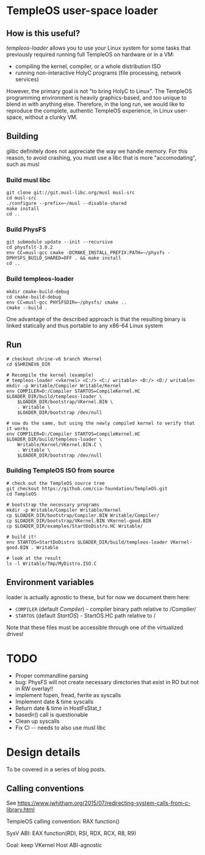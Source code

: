 # TempleOS user-space loader

## How is this useful?

_templeos-loader_ allows you to use your Linux system for some tasks that previously required running full TempleOS on hardware or in a VM:

- compiling the kernel, compiler, or a whole distribution ISO
- running non-interactive HolyC programs (file processing, network services)

However, the primary goal is not "to bring HolyC to Linux". The TempleOS programming environment is heavily graphics-based, and too unique to blend in with anything else. Therefore, in the long run, we would like to reproduce the complete, authentic TempleOS experience, in Linux user-space, without a clunky VM. 

## Building

glibc definitely does not appreciate the way we handle memory.
For this reason, to avoid crashing, you must use a libc that is more "accomodating", such as musl

### Build musl libc

    git clone git://git.musl-libc.org/musl musl-src
    cd musl-src
    ./configure --prefix=~/musl --disable-shared
    make install
    cd ..

### Build PhysFS

    git submodule update --init --recursive
    cd physfslt-3.0.2
    env CC=musl-gcc cmake -DCMAKE_INSTALL_PREFIX:PATH=~/physfs -DPHYSFS_BUILD_SHARED=OFF . && make install
    cd ..

### Build templeos-loader

    mkdir cmake-build-debug
    cd cmake-build-debug
    env CC=musl-gcc PHYSFSDIR=~/physfs/ cmake ..
    cmake --build .

One advantage of the described approach is that the resulting binary is linked statically and thus portable to any x86-64 Linux system

## Run

    # checkout shrine-v6 branch VKernel
    cd $SHRINEV6_DIR

    # Recompile the kernel (example)
    # templeos-loader <vkernel> <C:/> <C:/ writable> <D:/> <D:/ writable>
    mkdir -p Writable/Compiler Writable/Kernel
    env COMPILER=D:/Compiler STARTOS=CompileKernel.HC $LOADER_DIR/build/templeos-loader \
        $LOADER_DIR/bootstrap/VKernel.BIN \
        . Writable \
        $LOADER_DIR/bootstrap /dev/null

    # now do the same, but using the newly compiled kernel to verify that it works
    env COMPILER=D:/Compiler STARTOS=CompileKernel.HC $LOADER_DIR/build/templeos-loader \
        Writable/Kernel/VKernel.BIN.C \
        . Writable \
        $LOADER_DIR/bootstrap /dev/null

### Building TempleOS ISO from source

    # check out the TempleOS source tree
    git checkout https://github.com/cia-foundation/TempleOS.git
    cd TempleOS

    # bootstrap the necessary programs
    mkdir -p Writable/Compiler Writable/Kernel
    cp $LOADER_DIR/bootstrap/Compiler.BIN Writable/Compiler/
    cp $LOADER_DIR/bootstrap/VKernel.BIN VKernel-good.BIN
    cp $LOADER_DIR/examples/StartDoDistro.HC Writable/

    # build it!
    env STARTOS=StartDoDistro $LOADER_DIR/build/templeos-loader VKernel-good.BIN . Writable

    # look at the result
    ls -l Writable/Tmp/MyDistro.ISO.C

## Environment variables

loader is actually agnostic to these, but for now we document them here:

- `COMPILER` (default _Compiler_) - compiler binary path relative to /Compiler/
- `STARTOS` (default _StartOS_) - StartOS.HC path relative to /

Note that these files must be accessible through one of the virtualized drives!

# TODO

- Proper commandline parsing
- bug: PhysFS will not create necessary directories that exist in RO but not in RW overlay!!
- implement fopen, fread, fwrite as syscalls
- Implement date & time syscalls
- Return date & time in HostFsStat_t
- basedir() call is questionable
- Clean up syscalls
- Fix CI -- needs to also use musl libc

# Design details

To be covered in a series of blog posts.

## Calling conventions

See https://www.jwhitham.org/2015/07/redirecting-system-calls-from-c-library.html

TempleOS calling convention: RAX function(<arguments on stack>)

SysV ABI: EAX function(RDI, RSI, RDX, RCX, R8, R9)

Goal: keep VKernel Host ABI-agnostic
